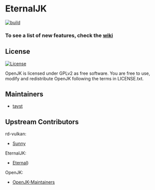 # EternalJK
[![build](https://github.com/taysta/EternalJK/actions/workflows/build.yml/badge.svg)](https://github.com/taysta/EternalJK/actions/workflows/build.yml)
### To see a list of new features, check the [wiki](https://taysta.github.io/EternalJK/)

## License

[![License](https://img.shields.io/github/license/eternalcodes/EternalJK.svg)](https://github.com/eternalcodes/EternalJK/blob/master/LICENSE.txt)

OpenJK is licensed under GPLv2 as free software. You are free to use, modify and redistribute OpenJK following the terms in LICENSE.txt.

## Maintainers
* [tayst](https://github.com/taysta)

## Upstream Contributors 

rd-vulkan:
* [Sunny](https://github.com/JKSunny)

EternalJK:
* [Eternal](https://github.com/eternalcodes/EternalJK))

OpenJK:
* [OpenJK-Maintainers](https://github.com/eternalcodes/EternalJK)
